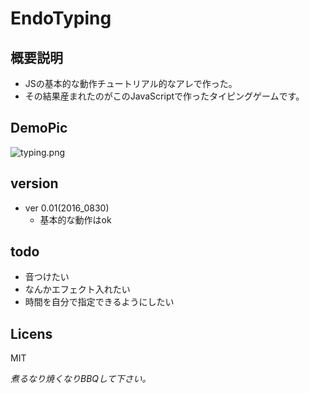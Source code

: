 # EndoTyping
## 概要説明
- JSの基本的な動作チュートリアル的なアレで作った。
- その結果産まれたのがこのJavaScriptで作ったタイピングゲームです。

## DemoPic

![typing.png](https://github.com/Fendo181/EndoTyping/blob/master/pic/1.png)
## version

- ver 0.01(2016_0830)
  - 基本的な動作はok

## todo

- 音つけたい
- なんかエフェクト入れたい
- 時間を自分で指定できるようにしたい

## Licens
MIT

_煮るなり焼くなりBBQして下さい。_
